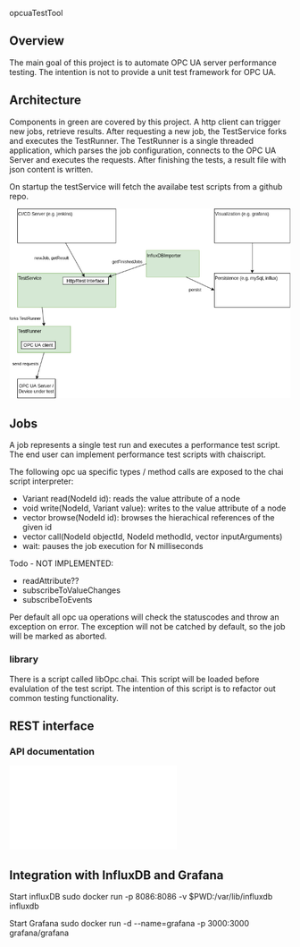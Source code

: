 opcuaTestTool

## Overview

The main goal of this project is to automate OPC UA server performance testing. The intention is not to provide a unit test framework for OPC UA.

## Architecture

Components in green are covered by this project. A http client can trigger new jobs, retrieve results. After requesting a new job, the TestService forks and executes the TestRunner. The TestRunner is a single threaded application, which parses the job configuration, connects to the OPC UA Server and executes the requests. After finishing the tests, a result file with json content is written. 

On startup the testService will fetch the availabe test scripts from a github repo.

![Alt](drawio/architecture.png)

## Jobs

A job represents a single test run and executes a performance test script. The end user can implement performance test scripts with chaiscript.

The following opc ua specific types / method calls are exposed to the chai script interpreter:

* Variant read(NodeId id): reads the value attribute of a node
* void write(NodeId, Variant value): writes to the value attribute of a node
* vector<BrowseResult> browse(NodeId id): browses the hierachical references of the given id
* vector<Variant> call(NodeId objectId, NodeId methodId, vector<Variant> inputArguments)
* wait: pauses the job execution for N milliseconds


Todo - NOT IMPLEMENTED:
* readAttribute??
* subscribeToValueChanges
* subscribeToEvents

Per default all opc ua operations will check the statuscodes and throw an exception on error. The exception will not be catched by default, so the job will be marked as aborted.

### library

There is a script called libOpc.chai. This script will be loaded before evalulation of the test script. The intention of this script is to refactor out common testing functionality.
## REST interface

### API documentation

![Generated API documentation](api/api.md)


## Integration with InfluxDB and Grafana

Start influxDB
sudo docker run -p 8086:8086       -v $PWD:/var/lib/influxdb       influxdb

Start Grafana
sudo docker run -d --name=grafana -p 3000:3000 grafana/grafana




